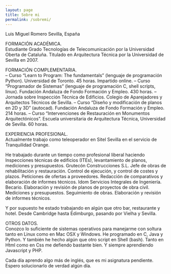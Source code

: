 ```yaml
---
layout: page
title: Sobre mi
permalink: /sobremi/
---
```


Luis Miguel Romero
Sevilla, España

FORMACIÓN ACADÉMICA.  
Estudiante Grado Tecnologías de Telecomunicación por la Universidad Oberta de Cataluña.
Titulado en Arquitectura Técnica por la Universidad de Sevilla en 2007.

FORMACIÓN COMPLEMENTARIA.  
– Curso “Learn to Program: The fundamentals” (lenguaje de programación Python). Universidad de Toronto. 45 horas. Impartido online.
– Curso “Programador de Sistemas” (lenguaje de programación C, shell scripts, linux). Fundación Andaluza de Fondo Formación y Empleo. 430 horas.
– Jornada sobre Inspección Técnica de Edificios. Colegio de Aparejadores y Arquitectos Técnicos de Sevilla.
– Curso “Diseño y modificación de planos en 2D y 3D” (autocad). Fundación Andaluza de Fondo Formación y Empleo. 214 horas.
– Curso “Intervenciones de Restauración en Monumentos Arquitectónicos”. Escuela universitaria de Arquitectura Técnica, Universidad de Sevilla. 60 horas.

EXPERIENCIA PROFESIONAL.  
Actualmente trabajo como teleoperador en Sitel Sevilla en el servicio de Tranquilidad Orange.

He trabajado durante un tiempo como profesional liberal haciendo Inspecciones técnicas de edificios (ITEs), levantamiento de planos, mediciones y presupuestos.
Grutecón Construcciones S.L. Jefe de obras de rehabilitación y restauración. Control de ejecución, y control de costes y plazos. Peticiones de ofertas a proveedores. Redacción de comparativos y elaboración de informes técnicos.
Idom Servicios Integrales de Ingeniería. Becario. Elaboración y revisión de planos de proyectos de obra civil. Mediciones y presupuestos. Seguimiento de obras. Elaboración y revisión de informes técnicos.

Y por supuesto he estado trabajando en algún que otro bar, restaurante y hotel. Desde Cambridge hasta Edimburgo, pasando por Vielha y Sevilla.

OTROS DATOS.  
Conozco lo suficiente de sistemas operativos para manejarme con soltura tanto en Linux como en Mac OSX y Windows.
He programado en C, Java y Python. Y también he hecho algún que otro script en Shell (bash). Tanto en Html como en Css me defiendo bastante bien. Y siempre aprendiendo Javascript y PHP.

Cada día aprendo algo más de inglés, que es mi asignatura pendiente. Espero solucionarlo de verdad algún día.
